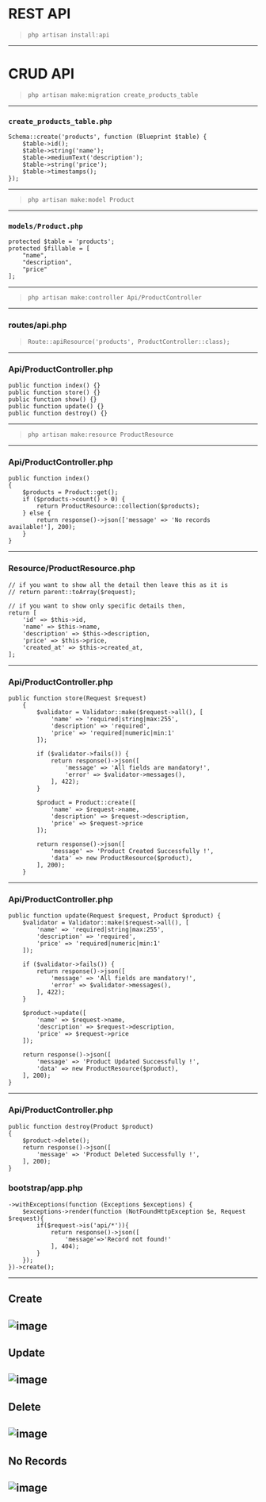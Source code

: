 # REST API 
> `php artisan install:api`
---
# CRUD API
> `php artisan make:migration create_products_table`
---
### `create_products_table.php`
```
Schema::create('products', function (Blueprint $table) {
    $table->id();
    $table->string('name');
    $table->mediumText('description');
    $table->string('price');
    $table->timestamps();
});
```
---
> `php artisan make:model Product`
---
### `models/Product.php`
```
protected $table = 'products';
protected $fillable = [
    "name",
    "description",
    "price"
];
```
---
> `php artisan make:controller Api/ProductController`
---
### routes/api.php
> `Route::apiResource('products', ProductController::class);`
---
### Api/ProductController.php
```
public function index() {}
public function store() {}
public function show() {}
public function update() {}
public function destroy() {}
```
---
> `php artisan make:resource ProductResource`
---
### Api/ProductController.php
```
public function index()
{
    $products = Product::get();
    if ($products->count() > 0) {
        return ProductResource::collection($products);
    } else {
        return response()->json(['message' => 'No records available!'], 200);
    }
}
```
---
### Resource/ProductResource.php
```
// if you want to show all the detail then leave this as it is
// return parent::toArray($request);

// if you want to show only specific details then,
return [
    'id' => $this->id,
    'name' => $this->name,
    'description' => $this->description,
    'price' => $this->price,
    'created_at' => $this->created_at,
];
```
---
### Api/ProductController.php
```
public function store(Request $request)
    {
        $validator = Validator::make($request->all(), [
            'name' => 'required|string|max:255',
            'description' => 'required',
            'price' => 'required|numeric|min:1'
        ]);

        if ($validator->fails()) {
            return response()->json([
                'message' => 'All fields are mandatory!',
                'error' => $validator->messages(),
            ], 422);
        }

        $product = Product::create([
            'name' => $request->name,
            'description' => $request->description,
            'price' => $request->price
        ]);

        return response()->json([
            'message' => 'Product Created Successfully !',
            'data' => new ProductResource($product),
        ], 200);
    }
```
---
### Api/ProductController.php
```
public function update(Request $request, Product $product) {
    $validator = Validator::make($request->all(), [
        'name' => 'required|string|max:255',
        'description' => 'required',
        'price' => 'required|numeric|min:1'
    ]);

    if ($validator->fails()) {
        return response()->json([
            'message' => 'All fields are mandatory!',
            'error' => $validator->messages(),
        ], 422);
    }

    $product->update([
        'name' => $request->name,
        'description' => $request->description,
        'price' => $request->price
    ]);

    return response()->json([
        'message' => 'Product Updated Successfully !',
        'data' => new ProductResource($product),
    ], 200);
}
```
---
### Api/ProductController.php
```
public function destroy(Product $product)
{
    $product->delete();
    return response()->json([
        'message' => 'Product Deleted Successfully !',
    ], 200);
}
```

### bootstrap/app.php
```
->withExceptions(function (Exceptions $exceptions) {
    $exceptions->render(function (NotFoundHttpException $e, Request $request){
        if($request->is('api/*')){
            return response()->json([
                'message'=>'Record not found!'
            ], 404);
        }
    });
})->create();
```
---

## Create
![image](https://github.com/user-attachments/assets/cf51d614-e312-4182-96e9-9d4663e68c79)
---
## Update
![image](https://github.com/user-attachments/assets/7a15afcd-2890-42cd-a45e-569bddb47439)
---
## Delete
![image](https://github.com/user-attachments/assets/bf248e30-f96b-4793-8a3a-6ff500b23d3f)
---
## No Records
![image](https://github.com/user-attachments/assets/de340274-daf7-4ed3-8661-08cdad7b8ea3)
---



